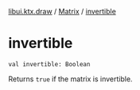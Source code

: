 [libui.ktx.draw](../README.md) / [Matrix](README.md) / [invertible](invertible.md)

# invertible

`val invertible: Boolean`

Returns `true` if the matrix is invertible.
